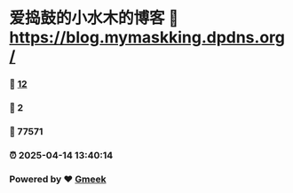 # 爱捣鼓的小水木的博客 :link: https://blog.mymaskking.dpdns.org/ 
### :page_facing_up: [12](https://blog.mymaskking.dpdns.org//tag.html) 
### :speech_balloon: 2 
### :hibiscus: 77571 
### :alarm_clock: 2025-04-14 13:40:14 
### Powered by :heart: [Gmeek](https://github.com/Meekdai/Gmeek)
